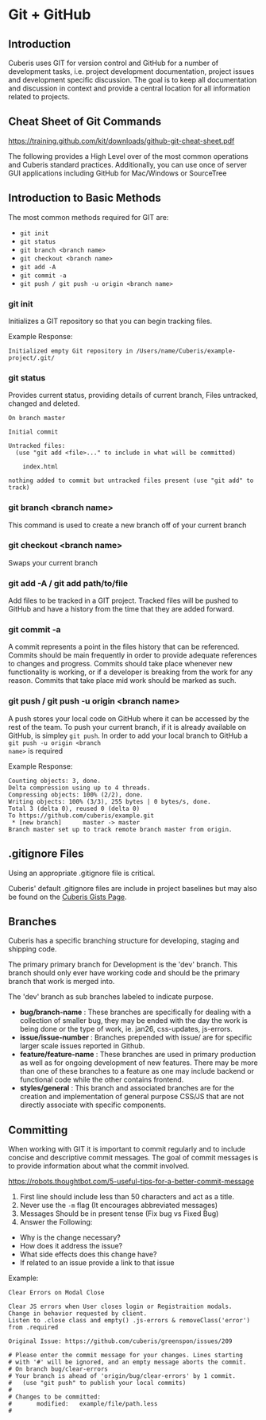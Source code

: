 <h1 class="page-title">
  Git + GitHub
</h1>

## Introduction

Cuberis uses GIT for version control and GitHub for a number of development tasks, i.e. project development documentation, project issues and development specific discussion. The goal is to keep all documentation and discussion in context and provide a central location for all information related to  projects.

## Cheat Sheet of Git Commands

https://training.github.com/kit/downloads/github-git-cheat-sheet.pdf

The following provides a High Level over of the most common operations and Cuberis standard practices. Additionally, you can use once of server GUI applications including GitHub for Mac/Windows or SourceTree

## Introduction to Basic Methods

The most common methods required for GIT are:

* `git init`
* `git status`
* `git branch <branch name>`
* `git checkout <branch name>`
* `git add -A`
* `git commit -a`
* `git push / git push -u origin <branch name>`

### git init

Initializes a GIT repository so that you can begin tracking files.

Example Response:

```shell
Initialized empty Git repository in /Users/name/Cuberis/example-project/.git/
```

### git status

Provides current status, providing details of current branch, Files untracked, changed and deleted.

```shell
On branch master

Initial commit

Untracked files:
  (use "git add <file>..." to include in what will be committed)

	index.html

nothing added to commit but untracked files present (use "git add" to track)
```

### git branch &lt;branch name&gt;

This command is used to create a new branch off of your current branch

### git checkout &lt;branch name&gt;

Swaps your current branch

### git add -A / git add path/to/file

Add files to be tracked in a GIT project. Tracked files will be pushed to GitHub and have a history from the time that they are added forward.

### git commit -a

A commit represents a point in the files history that can be referenced. Commits should be main frequently in order to provide adequate references to changes and progress. Commits should take place whenever new functionality is working, or if a developer is breaking from the work for any reason. Commits that take place mid work should be marked as such.

### git push / git push -u origin &lt;branch name&gt;

A push stores your local code on GitHub where it can be accessed by the rest of the team. To push your current branch, if it is already available on GitHub, is simpley <code>git push</code>. In order to add your local branch to GitHub a <code>git push -u origin &lt;branch name&gt;</code> is required

Example Response:

```shell
Counting objects: 3, done.
Delta compression using up to 4 threads.
Compressing objects: 100% (2/2), done.
Writing objects: 100% (3/3), 255 bytes | 0 bytes/s, done.
Total 3 (delta 0), reused 0 (delta 0)
To https://github.com/cuberis/example.git
 * [new branch]      master -> master
Branch master set up to track remote branch master from origin.
```


## .gitignore Files

Using an appropriate .gitignore file is critical.

Cuberis' default .gitignore files are include in project baselines but may also be found on the  [Cuberis Gists Page](https://gist.github.com/cuberis).

## Branches

Cuberis has a specific branching structure for developing, staging and shipping code.

The primary primary branch for Development is the 'dev' branch. This branch should only ever have working code and should be the primary branch that work is merged into.

The 'dev' branch as sub branches labeled to indicate purpose.
- **bug/branch-name** : These branches are specifically for dealing with a collection of smaller bug, they may be ended with the day the work is being done or the type of work, ie. jan26, css-updates, js-errors.
- **issue/issue-number** : Branches prepended with issue/ are for specific larger scale issues reported in Github.
- **feature/feature-name** : These branches are used in primary production as well as for ongoing development of new features. There may be more than one of these branches to a feature as one may include backend or functional code while the other contains frontend.
- **styles/general** : This branch and associated branches are for the creation and implementation of general purpose CSS/JS that are not directly associate with specific components.

## Committing

When working with GIT it is important to commit regularly and to include concise and descriptive commit messages. The goal of commit messages is to provide information about what the commit involved.

https://robots.thoughtbot.com/5-useful-tips-for-a-better-commit-message

1. First line should include less than 50 characters and act as a title.
2. Never use the <code>-m</code> flag (It encourages abbreviated messages)
3. Messages Should be in present tense (Fix bug vs Fixed Bug)
4. Answer the Following:
  * Why is the change necessary?
  * How does it address the issue?
  * What side effects does this change have?
  * If related to an issue provide a link to that issue

Example:

```shell
Clear Errors on Modal Close

Clear JS errors when User closes login or Registraition modals.
Change in behavior requested by client.
Listen to .close class and empty() .js-errors & removeClass('error') from .required

Original Issue: https://github.com/cuberis/greenspon/issues/209

# Please enter the commit message for your changes. Lines starting
# with '#' will be ignored, and an empty message aborts the commit.
# On branch bug/clear-errors
# Your branch is ahead of 'origin/bug/clear-errors' by 1 commit.
#   (use "git push" to publish your local commits)
#
# Changes to be committed:
#       modified:   example/file/path.less
#
```
